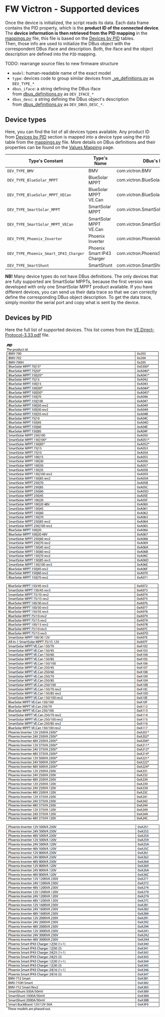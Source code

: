 # FW Victron - Supported devices

Once the device is initialized, the script reads its data. Each data frame
contains the PID property, which is the **product ID of the connected device**.
The **device information is then retrieved from the PID mapping** in
the [mappings.py](/fw_victron/victron/mappings.py) file, this file is based on
the [Devices by PID](#devices-by-pid) tables.<br/>
Then, those info are used to initialize the DBus object with the correspondent
DBus iface and description. Both, the iface and the object description are
defined into the `PID` mapping.

TODO: rearrange source files to new firmware structure

* `model`: human-readable name of the exact model
* `type`: devices code to group similar devices
  from [_ve_definitions.py](/fw_victron/victron/_definitions.py) as `DEV_TYPE_*`
* `dbus_iface`: a string defining the DBus iface<br/>
  from [dbus_definitions.py](/fw_victron/victron/_dbus_descs.py) as `DEV_IFACE_*`
* `dbus_desc`: a string defining the DBus object's description<br/>
  from [dbus_definitions.py](/fw_victron/victron/_dbus_descs.py) as `DEV_DBUS_DESC_*`.

## Device types

Here, you can find the list of all devices types available. Any product ID
from [Devices by PID](#devices-by-pid) section is mapped into a device type
using the `PID` table from the [mappings.py](/fw_victron/victron/mappings.py) file.
More details on DBus definitions and their properties can be found on
the [Values Mapping](values_mapping.md#properties-by-dbus-object-description)
page.

| Type's Constant                       | Type's Name                | DBus's Iface                        | DBus's Description              |
|---------------------------------------|----------------------------|-------------------------------------|---------------------------------|
| `DEV_TYPE_BMV`                        | BMV                        | com.victron.BMV                     | --                              |
| `DEV_TYPE_BlueSolar_MPPT`             | BlueSolar MPPT             | com.victron.BlueSolarMPPT           | --                              |
| `DEV_TYPE_BlueSolar_MPPT_VECan`       | BlueSolar MPPT VE.Can      | com.victron.BlueSolarMPPTVECan      | --                              |
| `DEV_TYPE_SmartSolar_MPPT`            | SmartSolar MPPT            | com.victron.SmartSolarMPPT          | `DEV_DBUS_DESC_SmartSolar_MPPT` |
| `DEV_TYPE_SmartSolar_MPPT_VECan`      | SmartSolar MPPT VE.Can     | com.victron.SmartSolarMPPTVECan     | `DEV_DBUS_DESC_SmartSolar_MPPT` |
| `DEV_TYPE_Phoenix_Inverter`           | Phoenix Inverter           | com.victron.PhoenixInverter         | --                              |
| `DEV_TYPE_Phoenix_Smart_IP43_Charger` | Phoenix Smart IP43 Charger | com.victron.PhoenixSmartIP43Charger | --                              |
| `DEV_TYPE_SmartShunt`                 | SmartShunt                 | com.victron.SmartShunt              | --                              |

**NB!** Many device types do not have DBus definitions. The only devices that
are fully supported are SmartSolar MPPTs, because the first version was
developed with only one SmartSolar MPPT product available. If you have different
devices, you can send us their data trace so that we can correctly define the
corresponding DBus object description. To get the data trace, simply monitor the
serial port and copy what is sent by the device.

## Devices by PID

Here the full list of supported devices. This list comes from
the [VE.Direct-Protocol-3.33.pdf](/docs/VE.Direct-Protocol-3.33.pdf) file.

![PIDs list 1/3](PID_Victron_1.png)
![PIDs list 2/3](PID_Victron_2.png)
![PIDs list 3/3](PID_Victron_3.png)
